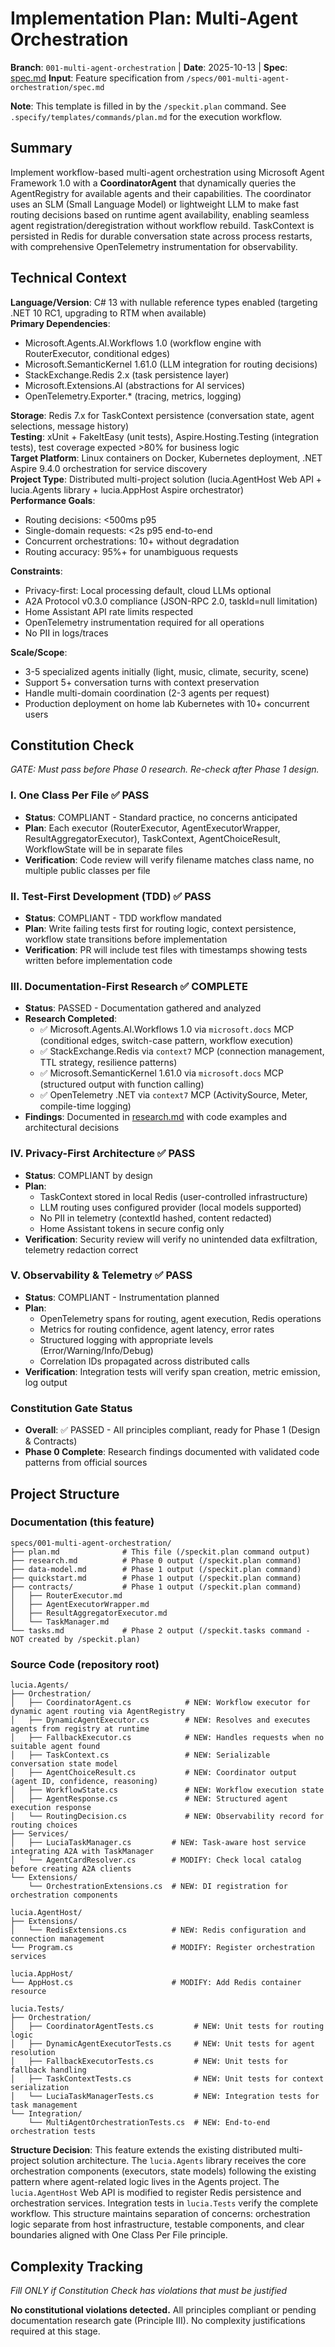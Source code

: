 # Implementation Plan: Multi-Agent Orchestration

**Branch**: `001-multi-agent-orchestration` | **Date**: 2025-10-13 | **Spec**: [spec.md](./spec.md)
**Input**: Feature specification from `/specs/001-multi-agent-orchestration/spec.md`

**Note**: This template is filled in by the `/speckit.plan` command. See `.specify/templates/commands/plan.md` for the execution workflow.

## Summary

Implement workflow-based multi-agent orchestration using Microsoft Agent Framework 1.0 with a **CoordinatorAgent** that dynamically queries the AgentRegistry for available agents and their capabilities. The coordinator uses an SLM (Small Language Model) or lightweight LLM to make fast routing decisions based on runtime agent availability, enabling seamless agent registration/deregistration without workflow rebuild. TaskContext is persisted in Redis for durable conversation state across process restarts, with comprehensive OpenTelemetry instrumentation for observability.

## Technical Context

**Language/Version**: C# 13 with nullable reference types enabled (targeting .NET 10 RC1, upgrading to RTM when available)  
**Primary Dependencies**: 
- Microsoft.Agents.AI.Workflows 1.0 (workflow engine with RouterExecutor, conditional edges)
- Microsoft.SemanticKernel 1.61.0 (LLM integration for routing decisions)
- StackExchange.Redis 2.x (task persistence layer)
- Microsoft.Extensions.AI (abstractions for AI services)
- OpenTelemetry.Exporter.* (tracing, metrics, logging)

**Storage**: Redis 7.x for TaskContext persistence (conversation state, agent selections, message history)  
**Testing**: xUnit + FakeItEasy (unit tests), Aspire.Hosting.Testing (integration tests), test coverage expected >80% for business logic  
**Target Platform**: Linux containers on Docker, Kubernetes deployment, .NET Aspire 9.4.0 orchestration for service discovery  
**Project Type**: Distributed multi-project solution (lucia.AgentHost Web API + lucia.Agents library + lucia.AppHost Aspire orchestrator)  
**Performance Goals**: 
- Routing decisions: <500ms p95
- Single-domain requests: <2s p95 end-to-end
- Concurrent orchestrations: 10+ without degradation
- Routing accuracy: 95%+ for unambiguous requests

**Constraints**: 
- Privacy-first: Local processing default, cloud LLMs optional
- A2A Protocol v0.3.0 compliance (JSON-RPC 2.0, taskId=null limitation)
- Home Assistant API rate limits respected
- OpenTelemetry instrumentation required for all operations
- No PII in logs/traces

**Scale/Scope**: 
- 3-5 specialized agents initially (light, music, climate, security, scene)
- Support 5+ conversation turns with context preservation
- Handle multi-domain coordination (2-3 agents per request)
- Production deployment on home lab Kubernetes with 10+ concurrent users

## Constitution Check

*GATE: Must pass before Phase 0 research. Re-check after Phase 1 design.*

### I. One Class Per File ✅ PASS
- **Status**: COMPLIANT - Standard practice, no concerns anticipated
- **Plan**: Each executor (RouterExecutor, AgentExecutorWrapper, ResultAggregatorExecutor), TaskContext, AgentChoiceResult, WorkflowState will be in separate files
- **Verification**: Code review will verify filename matches class name, no multiple public classes per file

### II. Test-First Development (TDD) ✅ PASS
- **Status**: COMPLIANT - TDD workflow mandated
- **Plan**: Write failing tests first for routing logic, context persistence, workflow state transitions before implementation
- **Verification**: PR will include test files with timestamps showing tests written before implementation code

### III. Documentation-First Research ✅ COMPLETE
- **Status**: PASSED - Documentation gathered and analyzed
- **Research Completed**:
  - ✅ Microsoft.Agents.AI.Workflows 1.0 via `microsoft.docs` MCP (conditional edges, switch-case pattern, workflow execution)
  - ✅ StackExchange.Redis via `context7` MCP (connection management, TTL strategy, resilience patterns)
  - ✅ Microsoft.SemanticKernel 1.61.0 via `microsoft.docs` MCP (structured output with function calling)
  - ✅ OpenTelemetry .NET via `context7` MCP (ActivitySource, Meter, compile-time logging)
- **Findings**: Documented in [research.md](./research.md) with code examples and architectural decisions

### IV. Privacy-First Architecture ✅ PASS
- **Status**: COMPLIANT by design
- **Plan**: 
  - TaskContext stored in local Redis (user-controlled infrastructure)
  - LLM routing uses configured provider (local models supported)
  - No PII in telemetry (contextId hashed, content redacted)
  - Home Assistant tokens in secure config only
- **Verification**: Security review will verify no unintended data exfiltration, telemetry redaction correct

### V. Observability & Telemetry ✅ PASS
- **Status**: COMPLIANT - Instrumentation planned
- **Plan**: 
  - OpenTelemetry spans for routing, agent execution, Redis operations
  - Metrics for routing confidence, agent latency, error rates
  - Structured logging with appropriate levels (Error/Warning/Info/Debug)
  - Correlation IDs propagated across distributed calls
- **Verification**: Integration tests will verify span creation, metric emission, log output

### Constitution Gate Status
- **Overall**: ✅ PASSED - All principles compliant, ready for Phase 1 (Design & Contracts)
- **Phase 0 Complete**: Research findings documented with validated code patterns from official sources

## Project Structure

### Documentation (this feature)

```
specs/001-multi-agent-orchestration/
├── plan.md              # This file (/speckit.plan command output)
├── research.md          # Phase 0 output (/speckit.plan command)
├── data-model.md        # Phase 1 output (/speckit.plan command)
├── quickstart.md        # Phase 1 output (/speckit.plan command)
├── contracts/           # Phase 1 output (/speckit.plan command)
│   ├── RouterExecutor.md
│   ├── AgentExecutorWrapper.md
│   ├── ResultAggregatorExecutor.md
│   └── TaskManager.md
└── tasks.md             # Phase 2 output (/speckit.tasks command - NOT created by /speckit.plan)
```

### Source Code (repository root)

```
lucia.Agents/
├── Orchestration/
│   ├── CoordinatorAgent.cs            # NEW: Workflow executor for dynamic agent routing via AgentRegistry
│   ├── DynamicAgentExecutor.cs        # NEW: Resolves and executes agents from registry at runtime
│   ├── FallbackExecutor.cs            # NEW: Handles requests when no suitable agent found
│   ├── TaskContext.cs                 # NEW: Serializable conversation state model
│   ├── AgentChoiceResult.cs           # NEW: Coordinator output (agent ID, confidence, reasoning)
│   ├── WorkflowState.cs               # NEW: Workflow execution state
│   ├── AgentResponse.cs               # NEW: Structured agent execution response
│   └── RoutingDecision.cs             # NEW: Observability record for routing choices
├── Services/
│   ├── LuciaTaskManager.cs         # NEW: Task-aware host service integrating A2A with TaskManager
│   └── AgentCardResolver.cs        # MODIFY: Check local catalog before creating A2A clients
└── Extensions/
    └── OrchestrationExtensions.cs  # NEW: DI registration for orchestration components

lucia.AgentHost/
├── Extensions/
│   └── RedisExtensions.cs          # NEW: Redis configuration and connection management
└── Program.cs                      # MODIFY: Register orchestration services

lucia.AppHost/
└── AppHost.cs                      # MODIFY: Add Redis container resource

lucia.Tests/
├── Orchestration/
│   ├── CoordinatorAgentTests.cs         # NEW: Unit tests for routing logic
│   ├── DynamicAgentExecutorTests.cs     # NEW: Unit tests for agent resolution
│   ├── FallbackExecutorTests.cs         # NEW: Unit tests for fallback handling
│   ├── TaskContextTests.cs              # NEW: Unit tests for context serialization
│   └── LuciaTaskManagerTests.cs         # NEW: Integration tests for task management
└── Integration/
    └── MultiAgentOrchestrationTests.cs  # NEW: End-to-end orchestration tests
```

**Structure Decision**: This feature extends the existing distributed multi-project solution architecture. The `lucia.Agents` library receives the core orchestration components (executors, state models) following the existing pattern where agent-related logic lives in the Agents project. The `lucia.AgentHost` Web API is modified to register Redis persistence and orchestration services. Integration tests in `lucia.Tests` verify the complete workflow. This structure maintains separation of concerns: orchestration logic separate from host infrastructure, testable components, and clear boundaries aligned with One Class Per File principle.

## Complexity Tracking

*Fill ONLY if Constitution Check has violations that must be justified*

**No constitutional violations detected.** All principles compliant or pending documentation research gate (Principle III). No complexity justifications required at this stage.
